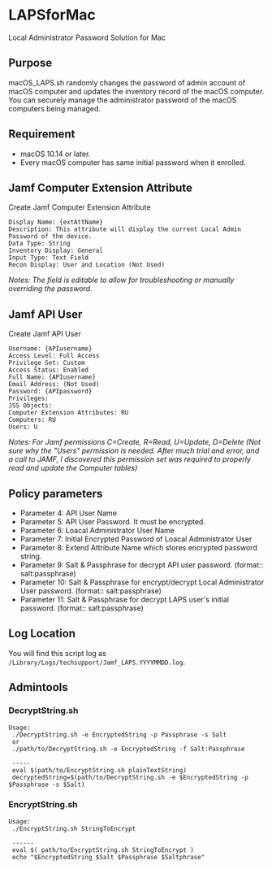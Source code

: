 # LAPSforMac
Local Administrator Password Solution for Mac

## Purpose
macOS_LAPS.sh randomly changes the password of admin account of macOS computer and updates the inventory record of the macOS computer. You can securely manage the administrator password of the macOS computers being managed.

## Requirement
- macOS 10.14 or later.
- Every macOS computer has same initial password when it enrolled.

## Jamf Computer Extension Attribute
Create Jamf Computer Extension Attribute

    Display Name: {extAttName}
    Description: This attribute will display the current Local Admin Password of the device.
    Data Type: String
    Inventory Display: General
    Input Type: Text Field
    Recon Display: User and Location (Not Used)

*Notes: The field is editable to allow for troubleshooting or manually overriding the password.*

## Jamf API User
Create Jamf API User

    Username: {APIusername}
    Access Level: Full Access
    Privilege Set: Custom
    Access Status: Enabled
    Full Name: {APIusername}
    Email Address: (Not Used)
    Password: {APIpassword}
    Privileges:
    JSS Objects:
    Computer Extension Attributes: RU
    Computers: RU
    Users: U

*Notes: For Jamf permissions C=Create, R=Read, U=Update, D=Delete (Not sure why the "Users" permission is needed. After much trial and error, and a call to JAMF, I discovered this permission set was required to properly read and update the Computer tables)*

## Policy parameters
- Parameter  4: API User Name
- Parameter  5: API User Password. It must be encrypted.
- Parameter  6: Loacal Administrator User Name
- Parameter  7: Initial Encrypted Password of Loacal Administrator User
- Parameter  8: Extend Attribute Name which stores encrypted password string.
- Parameter  9: Salt & Passphrase for decrypt API user password. (format:: salt:passphrase)
- Parameter 10: Salt & Passphrase for encrypt/decrypt Local Administrator User password.  (format:: salt:passphrase)
- Parameter 11: Salt & Passphrase for decrypt LAPS user's initial password.  (format:: salt:passphrase)

## Log Location
You will find this script log as `/Library/Logs/techsupport/Jamf_LAPS.YYYYMMDD.log`.

## Admintools
### DecryptString.sh
```
Usage:
 ./DecryptString.sh -e EncryptedString -p Passphrase -s Salt
 or
 ./path/to/DecryptString.sh -e EncryptedString -f Salt:Passphrase

 -----
 eval $(path/to/EncryptString.sh plainTextString)
 decryptedString=$(path/to/DecryptString.sh -e $EncryptedString -p $Passphrase -s $Salt)
```
### EncryptString.sh
```
Usage:
 ./EncryptString.sh StringToEncrypt

 ------
 eval $( path/to/EncryptString.sh StringToEncrypt )
 echo "$EncryptedString $Salt $Passphrase $Saltphrase"
 ```
